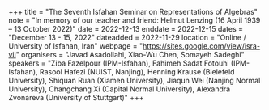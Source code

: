 +++
title = "The Seventh Isfahan Seminar on Representations of Algebras"
note = "In memory of our teacher and friend: Helmut Lenzing (16 April 1939 – 13 October 2022)"
date = 2022-12-13
enddate = 2022-12-15
dates = "December 13 - 15, 2022"
dateadded = 2022-11-29
location = "Online / University of Isfahan, Iran"
webpage = "https://sites.google.com/view/isra-vii"
organisers = "Javad Asadollahi, Xiao-Wu Chen, Somayeh Sadeghi"
speakers = "Ziba Fazelpour (IPM-Isfahan), Fahimeh Sadat Fotouhi (IPM-Isfahan), Rasool Hafezi (NUIST, Nanjing), Henning Krause (Bielefeld University), Shiquan Ruan (Xiamen University), Jiaqun Wei (Nanjing Normal University), Changchang Xi (Capital Normal University), Alexandra Zvonareva (University of Stuttgart)"
+++
